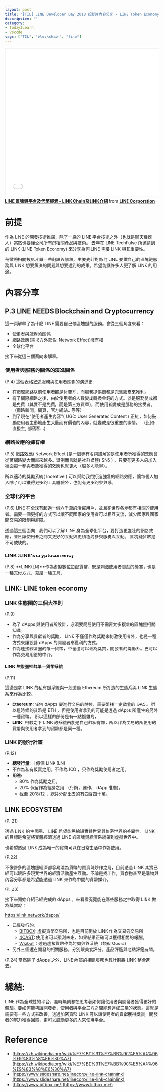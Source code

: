 ```yaml
---
layout: post
title: "[TIL] LINE Developer Day 2018 投影片內容分享 - LINE Token Economy"
description: ""
category: 
- TodayILearn
- vscode
tags: ["TIL", "blockchain", "line"]
---
```




<iframe src="//www.slideshare.net/slideshow/embed_code/key/E9d64mLd5PSqPp" width="595" height="485" frameborder="0" marginwidth="0" marginheight="0" scrolling="no" style="border:1px solid #CCC; border-width:1px; margin-bottom:5px; max-width: 100%;" allowfullscreen> </iframe> <div style="margin-bottom:5px"> <strong> <a href="//www.slideshare.net/linecorp/line-link-chainlink" title="LINE 區塊鏈平台及代幣經濟 - LINK Chain及LINK介紹" target="_blank">LINE 區塊鏈平台及代幣經濟 - LINK Chain及LINK介紹</a> </strong> from <strong><a href="https://www.slideshare.net/linecorp" target="_blank">LINE Corporation</a></strong> </div>

# 前提

作為 LINE 的開發技術推廣，除了一般的 LINE 平台技術之外（也就是聊天機器人）當然也要懂公司所有的相關產品與技術。 去年在 LINE TechPulse 所邀請到的 LINK (LINE Token Economy) 來分享為何 LINE 需要 LINK 與其重要性。 

稍微將相關投影片做一些翻譯與解釋，主要先針對為何 LINE 要做自己的區塊鏈服務與 LINK 想要解決的問題與想要達到的成果。希望能讓許多人更了解 LINK 的用途。



# 內容分享

##  **P.3 LINE NEEDS Blockchain and Cryptocurrency**

這一頁解釋了為什麼 LINE 需要自己做區塊鏈的服務。會從三個角度來看：

- 使用者與服務的關係 
- 網路效應(需求方外部性: Network Effect)擁有權
- 全球化平台

接下來從這三個面向來解釋。



### 使用者與服務的關係的演進關係 

(P.4) 這個表格敘述服務與使用者關係的演進史:

- 在網際網路以前使用者都是付費方，而服務提供商都是兜售服務來獲利。
- 有了網際網路之後，由於使用者的人數變成轉換金錢的方式。於是服務變成都是免費（其實不是免費，而是第三方買單），而使用者變成是服務的接受者。 （網路新聞，網頁，官方網站.. 等等）
- 到了現在“使用者產生內容"( UGC: User Generated Content ) 正紅，如何鼓勵使用者主動地產生大量而有價值的內容，就變成是很重要的事情。 （比如: 直撥主, 部落客...)

### 網路效應的擁有權

(P.5) [網路效應](https://zh.wikipedia.org/wiki/%E7%BD%91%E7%BB%9C%E5%A4%96%E9%83%A8%E6%80%A7)( Network Effect )是一個專有名詞講解的是使用者所獲得的效應會從著網路變大而越來越多。舉例而言就是社群媒體( SNS ) ，只要有更多人的加入裡面每一參與者能獲得的效應也就更大（越多人能聊）。

所以適時的獎勵系統( Incentive ) 可以幫助我們打造強壯的網路效應，讓每個人加入除了可以獲得更多的工具體驗外，也能有更多的參與感。 

### 全球化的平台

(P.6) LINE 在全球有超過一億六千萬的活躍用戶，並且在世界各地都有相關的使用者。需要一個更好的方式可以讓不同國家的使用者可以相互交流，減少國家與國家間交易的限制與屏障。



透過這三個面向，我們可以了解 LINE 身為全球化平台，要打造更強壯的網路效應，並且讓使用者之間又更好的互動與更積極的參與服務與互動。 區塊鏈貨幣是不可或缺的。



### LINK :LINE's cryptocurrency

(P.8) **LINK(LN)**作為虛擬數位加密貨幣，既是刺激使用者貢獻的獎賞，也是一種支付方式，更是一種工具。



## **LINK: LINE token economy**

### LINK 生態圈的三個大準則

(P.9) 

- 為了 dApps 與使用者所設計，必須要簡易使用不需要太多複雜的區塊鏈相關知識。
- 作為分享與貢獻者的獎勵， LINK 不僅僅作為獎勵來刺激使用者外，也是一種方式來讓設計 dApps 的開發者來獲利的方式。
- 作為連接經濟圈的唯一貨幣，不僅僅可以做為獎賞，開發者的獎勵外。更可以作為交易用途的中介。



#### **LINK 生態圈裡的單一貨幣系統**

(P.11)

這邊是拿 LINK 的私有鏈系統與一般透過 Ethereum 所打造的生態系與 LINK 生態系來作為比較。

- **Ethereum**: 任何 dApps 要進行交易的時候，需要消耗一定數量的 GAS 。所以這時候的貨幣是 ETH ，但是使用者拿到的可能是透過 dApps 所產生的另外一種貨幣。  所以這樣的部份是有一點複雜的，
- **LINK:** 相較之下 LINK 的系統由於是自己的私有鍊，所以作為交易的所使用的貨幣與使用者拿到的貨幣都是同一種。



### LINK 的發行計畫

(P.12)

- **總發行量**: 十億個 LINK (LN)
- 不作為私有販賣之用，不作為 ICO ，只作為獎勵使用者之用。
- **用途:**
  - 80% 作為獎勵之用。
  - 20% 保留作為經營之用 （行銷，運作， dApp 推廣)。
  - 截至 2018/12 ，總共分配出去的有四百四十萬。



## **LINK ECOSYSTEM**

(P. 21)

透過 LINK 的生態圈， LINE 希望能更縮短實體世界與加密世界的差異性。 LINK 的目標是希望將實體經濟透過 LINE 的區塊鏈經濟系統帶到虛擬世界中。 

也希望透過 LINK 成為唯一的貨幣可以在日常生活中作為使用。



(P.22)

不像許多的區塊鏈經濟都容易淪為貨幣的買賣與炒作之用，目前透過 LINK 其實已經可以跟許多現實世界的經濟活動產生互動。不論是找工作，買食物甚至是購物與內容分享都是希望能透過 LINK 來作為中間的貨幣媒介。



(P. 23)

接下來開始介紹已經完成的 dApps ，來看看究竟能在哪些服務之中取得 LINK 做為獎賞呢：

https://link.network/dapps/

- 已經發行的:
  - [BITBOX](https://www.bitbox.me/):  虛擬貨幣交易所，也是目前開放 LINK 作為交易的交易所
  - [4CAST](https://www.4cast.to/web/pcconnect): 使用者可以預測未來，如果結果正確可以獲得相關的報酬。
  - [Wizball](https://wizball.io/feed)：透過虛擬貨幣作為的問與答系統（類似 Quora)
- 另外三個還在開發的相關服務，分別跟美食評分，產品評鑑與地點評鑑有關。

(P.24)
當然除了 dApps 之外，LINE 內部的相關服務也有計劃將 LINK 整合進去。



# 總結:

LINE 作為全球性的平台，無時無刻都在思考著如何讓使用者與開發者獲得更好的體驗。要如何能夠讓開發者，使用者與平台三方之間能夠達成三贏的狀態。這就是需要有一些方式來改善，透過加密貨幣 LINK 可以讓使用者的貢獻獲得獎賞，開發者的努力獲得回饋，更可以鼓勵更多的人來使用平台。



# Reference

- [https://zh.wikipedia.org/wiki/%E7%BD%91%E7%BB%9C%E5%A4%96%E9%83%A8%E6%80%A7](https://zh.wikipedia.org/wiki/%E7%BD%91%E7%BB%9C%E5%A4%96%E9%83%A8%E6%80%A7)
- [https://www.slideshare.net/linecorp/line-link-chainlink](https://www.slideshare.net/linecorp/line-link-chainlink)
- [https://www.bitbox.me/](https://www.bitbox.me/)